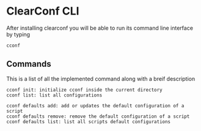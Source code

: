# ClearConf CLI
After installing clearconf you will be able to run its command line interface by typing
```
cconf
```
## Commands
This is a list of all the implemented command along with a breif description
```
cconf init: initialize cconf inside the current directory
cconf list: list all configurations

cconf defaults add: add or updates the default configuration of a script
cconf defaults remove: remove the default configuration of a script
cconf defaults list: list all scripts default configurations
```
